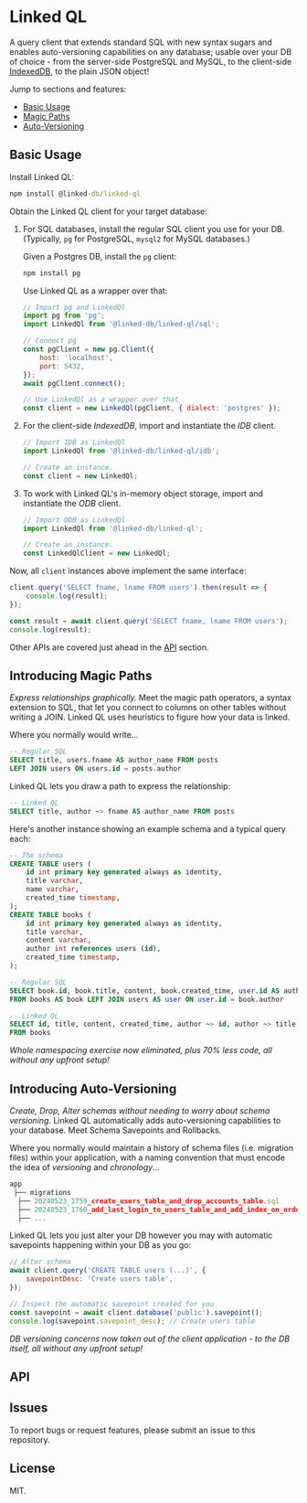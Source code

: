 # Linked QL

A query client that extends standard SQL with new syntax sugars and enables auto-versioning capabilities on any database; usable over your DB of choice - from the server-side PostgreSQL and MySQL, to the client-side [IndexedDB](https://developer.mozilla.org/en-US/docs/Web/API/IndexedDB_API), to the plain JSON object!

Jump to sections and features:

+ [Basic Usage](#basic-usage)
+ [Magic Paths](#introducing-magic-paths)
+ [Auto-Versioning](#introducing-auto-versioning)

## Basic Usage

Install Linked QL:

```cmd
npm install @linked-db/linked-ql
```

Obtain the Linked QL client for your target database:

1. For SQL databases, install the regular SQL client you use for your DB. (Typically, `pg` for PostgreSQL, `mysql2` for MySQL databases.)

    Given a Postgres DB, install the `pg` client:

    ```cmd
    npm install pg
    ```

    Use Linked QL as a wrapper over that:

    ```js
    // Import pg and LinkedQl
    import pg from 'pg';
    import LinkedQl from '@linked-db/linked-ql/sql';

    // Connect pg
    const pgClient = new pg.Client({
        host: 'localhost',
        port: 5432,
    });
    await pgClient.connect();

    // Use LinkedQl as a wrapper over that
    const client = new LinkedQl(pgClient, { dialect: 'postgres' });
    ```
    
2. For the client-side *IndexedDB*, import and instantiate the *IDB* client.
    
    ```js
    // Import IDB as LinkedQl
    import LinkedQl from '@linked-db/linked-ql/idb';
    
    // Create an instance.
    const client = new LinkedQl;
    ```
    
3. To work with Linked QL's in-memory object storage, import and instantiate the *ODB* client.

    ```js
    // Import ODB as LinkedQl
    import LinkedQl from '@linked-db/linked-ql';
    
    // Create an instance.
    const LinkedQlClient = new LinkedQl;
    ```

Now, all `client` instances above implement the same interface:

```js
client.query('SELECT fname, lname FROM users').then(result => {
    console.log(result);
});
```

```js
const result = await client.query('SELECT fname, lname FROM users');
console.log(result);
```

Other APIs are covered just ahead in the [API](#api) section.

## Introducing Magic Paths

*Express relationships graphically.* Meet the magic path operators, a syntax extension to SQL, that let you connect to columns on other tables without writing a JOIN. Linked QL uses heuristics to figure how your data is linked.

Where you normally would write...

```sql
-- Regular SQL
SELECT title, users.fname AS author_name FROM posts
LEFT JOIN users ON users.id = posts.author
```

Linked QL lets you draw a path to express the relationship:

```sql
-- Linked QL
SELECT title, author ~> fname AS author_name FROM posts
```

Here's another instance showing an example schema and a typical query each:

```sql
-- The schema
CREATE TABLE users (
    id int primary key generated always as identity,
    title varchar,
    name varchar,
    created_time timestamp,
);
CREATE TABLE books (
    id int primary key generated always as identity,
    title varchar,
    content varchar,
    author int references users (id),
    created_time timestamp,
);
```

```sql
-- Regular SQL
SELECT book.id, book.title, content, book.created_time, user.id AS author_id, user.title AS author_title, user.name AS author_name 
FROM books AS book LEFT JOIN users AS user ON user.id = book.author
```

```sql
-- Linked QL
SELECT id, title, content, created_time, author ~> id, author ~> title, author ~> name 
FROM books
```

*Whole namespacing exercise now eliminated, plus 70% less code, all without any upfront setup!*

## Introducing Auto-Versioning

*Create, Drop, Alter schemas without needing to worry about schema versioning.* Linked QL automatically adds auto-versioning capabilities to your database. Meet Schema Savepoints and Rollbacks.

Where you normally would maintain a history of schema files (i.e. migration files) within your application, with a naming convention that must encode the idea of *versioning* and *chronology*...

```js
app
 ├── migrations
  ├── 20240523_1759_create_users_table_and_drop_accounts_table.sql
  ├── 20240523_1760_add_last_login_to_users_table_and_add_index_on_order_status_table.sql
  ├── ...
```

Linked QL lets you just alter your DB however you may with automatic savepoints happening within your DB as you go:

```js
// Alter schema
await client.query('CREATE TABLE users (...)', {
    savepointDesc: 'Create users table',
});
```

```js
// Inspect the automatic savepoint created for you
const savepoint = await client.database('public').savepoint();
console.log(savepoint.savepoint_desc); // Create users table
```

*DB versioning concerns now taken out of the client application - to the DB itself, all without any upfront setup!*

## API

<!--

1. The `client.query()` method lets you run any SQL query on your database.

    ```js
    // Run a query
    client.query('SELECT fname, lname FROM users').then(result => {
        console.log(result);
    });
    ```

2. Other methods give us a programmatic way to manipulate or query the database. (Docs coming soon.)
    1. The `client.createDatabase()` and `client.createDatabaseIfNotExists()` methods. (Returning a `Database` instance (`database`).)
    2. The `client.dropDatabase()` and `client.dropDatabaseIfExists()` methods.
    3. The `client.databases()` method - for listing databases, and the `client.database(name)` method - for obtaining a `Database` instance (`database`).
    4. The `database.createTable()`, `database.alterTable()`, and `database.dropTable()` methods.
    5. The `database.tables()` method - for listing tables, the `database.table(name)` method - for obtaining a `Table` instance (`table`).
    6. The `table.getAll()` method - for listing entries, the `table.get(id)` method - for obtaining an entry, the `table.count()` method - for count.
    7. The `table.addAll()` and `table.add()` methods.
    8. The `table.putAll()` and `table.put()` methods.
    9. The `table.deleteAll()` and `table.delete()` methods.

[Learn more about the API](../learn/the-api). (DOCS coming soon.)

## What About Relationships? - The Language

Objective SQL is a superset of the same familiar, powerful SQL language you know...

```sql
SELECT post_title, users.fname AS author_name FROM posts
LEFT JOIN users ON users.id = posts.author_id;
```

...with an object-oriented syntax for relationships, built into the language...

```sql
SELECT post_title, author_id->fname AS author_name FROM posts;
```

...and that's SQL without the query complexity!

[Learn more about the language](../learn/the-language) and see just what's possible with the *arrow* syntax. (DOCS coming soon.)

## Documentation
[Objective SQL Documentions](https://webqit.io/tooling/objective-sql)
-->

## Issues
To report bugs or request features, please submit an issue to this repository.

## License
MIT.

<!--
    font-family: -apple-system, BlinkMacSystemFont, "Segoe UI", Roboto, Oxygen-Sans, Ubuntu, Cantarell, "Helvetica Neue", sans-serif;
-->

